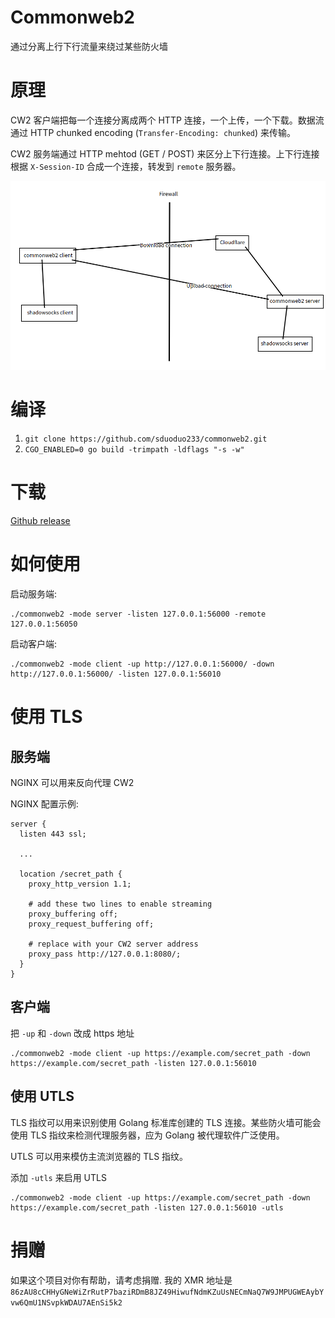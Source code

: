 # Commonweb2
通过分离上行下行流量来绕过某些防火墙

# 原理
CW2 客户端把每一个连接分离成两个 HTTP 连接，一个上传，一个下载。数据流通过 HTTP chunked encoding (`Transfer-Encoding: chunked`) 来传输。

CW2 服务端通过 HTTP mehtod (GET / POST) 来区分上下行连接。上下行连接根据 `X-Session-ID` 合成一个连接，转发到 `remote` 服务器。

![img](https://github.com/sduoduo233/commonweb2/raw/master/commonweb2.png)

# 编译
1. `git clone https://github.com/sduoduo233/commonweb2.git`
2. `CGO_ENABLED=0 go build -trimpath -ldflags "-s -w"`

# 下载
[Github release](https://github.com/sduoduo233/commonweb2/releases)

# 如何使用
启动服务端:

```
./commonweb2 -mode server -listen 127.0.0.1:56000 -remote 127.0.0.1:56050
```

启动客户端:

```
./commonweb2 -mode client -up http://127.0.0.1:56000/ -down http://127.0.0.1:56000/ -listen 127.0.0.1:56010
```

# 使用 TLS

## 服务端

NGINX 可以用来反向代理 CW2

NGINX 配置示例:

```
server {
  listen 443 ssl;

  ...

  location /secret_path {
    proxy_http_version 1.1;
    
    # add these two lines to enable streaming
    proxy_buffering off;
    proxy_request_buffering off;

    # replace with your CW2 server address
    proxy_pass http://127.0.0.1:8080/;
  }
}
```

## 客户端

把 `-up` 和 `-down` 改成 https 地址

```
./commonweb2 -mode client -up https://example.com/secret_path -down https://example.com/secret_path -listen 127.0.0.1:56010
```

## 使用 UTLS

TLS 指纹可以用来识别使用 Golang 标准库创建的 TLS 连接。某些防火墙可能会使用 TLS 指纹来检测代理服务器，应为 Golang 被代理软件广泛使用。

UTLS 可以用来模仿主流浏览器的 TLS 指纹。

添加 `-utls` 来启用 UTLS

```
./commonweb2 -mode client -up https://example.com/secret_path -down https://example.com/secret_path -listen 127.0.0.1:56010 -utls
```

# 捐赠

如果这个项目对你有帮助，请考虑捐赠. 我的 XMR 地址是  `86zAU8cCHHyGNeWiZrRutP7baziRDmB8JZ49HiwufNdmKZuUsNECmNaQ7W9JMPUGWEAybYvw6QmU1NSvpkWDAU7AEnSi5k2`
